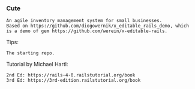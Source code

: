 ### Cute

    An agile inventory management system for small businesses.
    Based on https://github.com/diogowernik/x_editable_rails_demo, which is a demo of gem https://github.com/werein/x-editable-rails.


Tips:

    The starting repo.

Tutorial by Michael Hartl:

    2nd Ed: https://rails-4-0.railstutorial.org/book
    3rd Ed: https://3rd-edition.railstutorial.org/book

